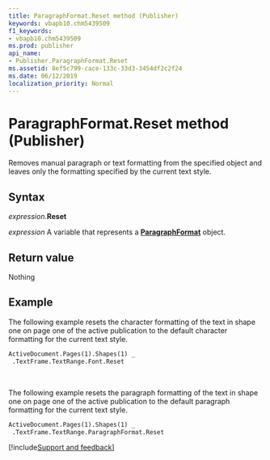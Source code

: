 ```yaml
---
title: ParagraphFormat.Reset method (Publisher)
keywords: vbapb10.chm5439509
f1_keywords:
- vbapb10.chm5439509
ms.prod: publisher
api_name:
- Publisher.ParagraphFormat.Reset
ms.assetid: 8ef5c799-cace-133c-33d3-3454df2c2f24
ms.date: 06/12/2019
localization_priority: Normal
---
```



# ParagraphFormat.Reset method (Publisher)

Removes manual paragraph or text formatting from the specified object and leaves only the formatting specified by the current text style.


## Syntax

_expression_.**Reset**

_expression_ A variable that represents a **[ParagraphFormat](Publisher.ParagraphFormat.md)** object.


## Return value

Nothing


## Example

The following example resets the character formatting of the text in shape one on page one of the active publication to the default character formatting for the current text style.

```vb
ActiveDocument.Pages(1).Shapes(1) _ 
 .TextFrame.TextRange.Font.Reset
```

<br/>

The following example resets the paragraph formatting of the text in shape one on page one of the active publication to the default paragraph formatting for the current text style.

```vb
ActiveDocument.Pages(1).Shapes(1) _ 
 .TextFrame.TextRange.ParagraphFormat.Reset
```

[!include[Support and feedback](~/includes/feedback-boilerplate.md)]